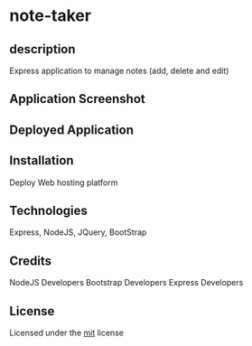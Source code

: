 # note-taker

## description

Express application to manage notes (add, delete and edit)

## Application Screenshot

## Deployed Application

## Installation

Deploy Web hosting platform

## Technologies

Express, NodeJS, JQuery, BootStrap

## Credits

NodeJS Developers
Bootstrap Developers
Express Developers

## License

Licensed under the [mit](LICENSE) license
